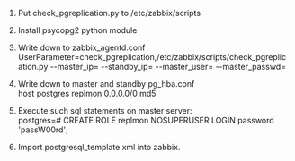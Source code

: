 1. Put check_pgreplication.py to /etc/zabbix/scripts
2. Install psycopg2 python module

3. Write down to zabbix_agentd.conf <br/>
UserParameter=check_pgreplication,/etc/zabbix/scripts/check_pgreplication.py --master_ip=<ip> --standby_ip=<ip> --master_user=<user> --master_passwd=<pass>

4. Write down to master and standby pg_hba.conf <br/>
host    postgres        replmon           0.0.0.0/0               md5

5. Execute such sql statements on master server: <br/>
postgres=# CREATE ROLE replmon NOSUPERUSER LOGIN password 'passW00rd';

6. Import postgresql_template.xml into zabbix.
